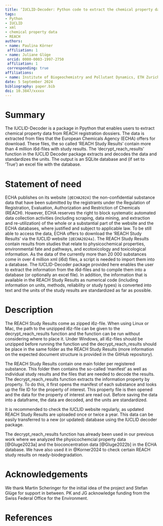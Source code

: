 ```yaml
---
title: ‘IUCLID-Decoder: Python code to extract the chemical property data for the substances registered under REACH’
tags:
- Python
- IUCLID
- xml
- chemical property data
- REACH
authors:
- name: Paulina Körner  
 affiliation: 1
- name: Juliane Glüge
 orcid: 0000-0003-1997-2750
 affiliation: 1
 corresponding: true
affiliations:
- name: Institute of Biogeochemistry and Pollutant Dynamics, ETH Zurich, 8092 Zurich, Switzerland
date: 5 September 2024
bibliography: paper.bib
doi: 10.3847/xxxxx
---
```


# Summary

The IUCLID-Decoder is a package in Ppython that enables users to extract chemical property data from REACH registration dossiers. The data is extracted from files that the European Chemicals Agency (ECHA) offers for download. These files, the so called ‘REACH Study Results’ contain more than 4 million i6d-files with study results. The ‘decrypt_reach_results’ function in the IUCLID Decoder package extracts and decodes the data and standardizes the units. The output is an SQLite database and (if set to ‘True’) an excel file with the database.

# Statement of need

ECHA publishes on its website `[@ECHA2024]` the non-confidential substance data that have been submitted by the registrants under the Regulation of Registration, Evaluation, Authorization and Restriction of Chemicals (REACH). However, ECHA reserves the right to block systematic automated data collection activities (including scraping, data mining, and extraction and re-utilization) of the whole or a substantial part of the website and the ECHA databases, where justified and subject to applicable law. To be still able to access the data, ECHA offers to download the ‘REACH Study Results’ via the IUCLID website `[@ECHA2024a]`. The REACH Study Results contain results from studies that relate to physicochemical properties, environmental fate and pathways, and ecotoxicology and toxicological information. As the data of the currently more than 20 000 substances come in over 4 million xml (i6d) files, a script is needed to import them into a database. The IUCLID-Decoder package provided here enables the user to extract the information from the i6d-files and to compile them into a database (or optionally an excel file). In addition, the information that is available in the REACH Study Results as numerical code (including information on units, methods, reliability or study types) is converted into text and the units of the study results are standardized as far as possible.

# Description
The REACH Study Results come as zipped i6z-file. When using Linux or Mac, the path to the unzipped i6z-file can be given to the decrypt_reach_results function and the function can be run without considering where to place it. Under Windows, all i6z-files should be unzipped before running the function und the decrypt_reach_results should be place in the same folder as the REACH Study Results (more information on the expected document structure is provided in the GitHub repository). 

The REACH Study Results contain one main folder per registered substance. This folder then contains the so-called ‘manifest’ as well as individual study results and the files that are needed to decode the results. The decrypt_reach_results function extracts the information property by property. To do this, it first opens the manifest of each substance and looks up the file ID for the property of interest. This property file is then opened and the data for the property of interest are read out. Before saving the data into a dataframe, the data are decoded, and the units are standardized.

It is recommended to check the IUCLID website regularly, as updated REACH Study Results are uploaded once or twice a year. This data can be easily transferred to a new (or updated) database using the IUCLID decoder package.

The decrypt_reach_results function has already been used in our previous work where we analyzed the physicochemcial property data [@Gluge2023a] and the bioconcentration data [@Gluge2022b] in the ECHA database. We have also used it in @Korner2024 to check certain REACH study results on ready-biodegradation.

# Acknowledgements
We thank Martin Scheringer for the initial idea of the project and Stefan Glüge for support in between. PK and JG acknowledge funding from the Swiss Federal Office for the Environment. 

# References
